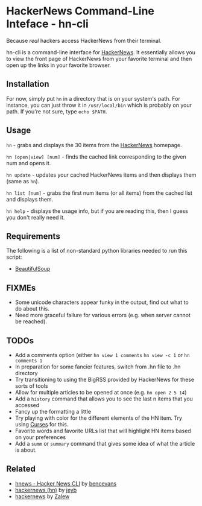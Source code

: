 HackerNews Command-Line Inteface - hn-cli
=========================================

Because *real* hackers access HackerNews from their terminal.

hn-cli is a command-line interface for [HackerNews](http://news.ycombinator.com).
It essentially allows you
to view the front page of HackerNews from your favorite terminal and then open
up the links in your favorite browser.

Installation
------------
For now, simply put `hn` in a directory that is on your system's path.
For instance, you can just throw it in `/usr/local/bin` which is probably on
your path. If you're not sure, type `echo $PATH`.

Usage
-----

`hn` - grabs and displays the 30 items from the [HackerNews](http://news.ycombinator.com) homepage.

`hn [open|view] [num]` - finds the cached link corresponding to the given num and opens it.

`hn update` - updates your cached HackerNews items and then displays them (same as `hn`).

`hn list [num]` - grabs the first num items (or all items) from the cached list and displays them.

`hn help` - displays the usage info, but if you are reading this, then I guess you don't really need it.

Requirements
------------
The following is a list of non-standard python libraries needed to run this script:

- [BeautifulSoup](http://www.crummy.com/software/BeautifulSoup/)

FIXMEs
------

- Some unicode characters appear funky in the output, find out what to do about this.
- Need more graceful failure for various errors (e.g. when server cannot be reached).

TODOs
-----

- Add a comments option (either `hn view 1 comments` `hn view -c 1` or `hn comments 1`
- In preparation for some fancier features, switch from .hn file to .hn directory
- Try transitioning to using the BigRSS provided by HackerNews for these sorts of tools
- Allow for multiple articles to be opened at once (e.g. `hn open 2 5 14`)
- Add a `history` command that allows you to see the last n items that you accessed
- Fancy up the formatting a little
- Try playing with color for the different elements of the HN item. Try using
    [Curses](http://docs.python.org/2/howto/curses.html) for this.
- Favorite words and favorite URLs list that will highlight HN items based on your preferences
- Add a `summ` or `summary` command that gives some idea of what the article is about.

Related
-------

- [hnews - Hacker News CLI](https://github.com/bencevans/hnews) by [bencevans](https://github.com/bencevans)
- [hackernews (hn)](https://github.com/jeyb/hackernews) by [jeyb](https://github.com/jeyb)
- [hackernews](https://bitbucket.org/zalew/hackernews) by [Zalew](https://bitbucket.org/zalew)

